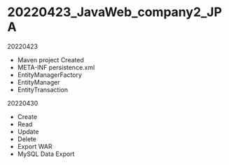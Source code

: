 # 20220423_JavaWeb_company2_JPA

20220423
- Maven project Created
- META-INF 
  persistence.xml
- EntityManagerFactory
- EntityManager
- EntityTransaction


20220430
- Create
- Read 
- Update
- Delete
- Export WAR
- MySQL Data Export

